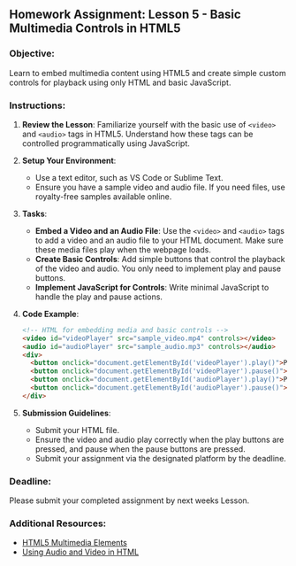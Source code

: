 ## Homework Assignment: Lesson 5 - Basic Multimedia Controls in HTML5

### Objective:
Learn to embed multimedia content using HTML5 and create simple custom controls for playback using only HTML and basic JavaScript.

### Instructions:
1. **Review the Lesson**: Familiarize yourself with the basic use of `<video>` and `<audio>` tags in HTML5. Understand how these tags can be controlled programmatically using JavaScript.

2. **Setup Your Environment**:
   - Use a text editor, such as VS Code or Sublime Text.
   - Ensure you have a sample video and audio file. If you need files, use royalty-free samples available online.

3. **Tasks**:
   - **Embed a Video and an Audio File**:
     Use the `<video>` and `<audio>` tags to add a video and an audio file to your HTML document. Make sure these media files play when the webpage loads.
   - **Create Basic Controls**:
     Add simple buttons that control the playback of the video and audio. You only need to implement play and pause buttons.
   - **Implement JavaScript for Controls**:
     Write minimal JavaScript to handle the play and pause actions.

4. **Code Example**:
   ```html
   <!-- HTML for embedding media and basic controls -->
   <video id="videoPlayer" src="sample_video.mp4" controls></video>
   <audio id="audioPlayer" src="sample_audio.mp3" controls></audio>
   <div>
     <button onclick="document.getElementById('videoPlayer').play()">Play Video</button>
     <button onclick="document.getElementById('videoPlayer').pause()">Pause Video</button>
     <button onclick="document.getElementById('audioPlayer').play()">Play Audio</button>
     <button onclick="document.getElementById('audioPlayer').pause()">Pause Audio</button>
   </div>
   ```

5. **Submission Guidelines**:
   - Submit your HTML file.
   - Ensure the video and audio play correctly when the play buttons are pressed, and pause when the pause buttons are pressed.
   - Submit your assignment via the designated platform by the deadline.

### Deadline:
Please submit your completed assignment by next weeks Lesson.

### Additional Resources:
- [HTML5 Multimedia Elements](https://developer.mozilla.org/en-US/docs/Web/HTML/Element/video)
- [Using Audio and Video in HTML](https://www.w3schools.com/html/html5_video.asp) 
